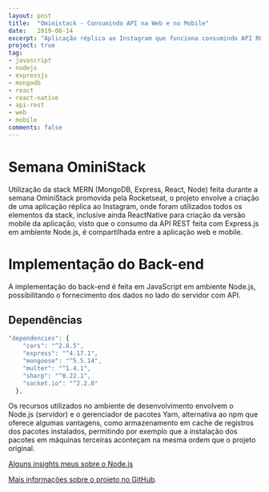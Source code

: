 ```yaml
---
layout: post
title:  "Oministack - Consumindo API na Web e no Mobile"
date:   2019-06-14
excerpt: "Aplicação réplica ao Instagram que funciona consumindo API REST feita no back-end com Express.js, utilizando 'Schemas' como modelagem de dados no MongoDB, o front-end foi construído em React, e a versão mobile em React-Native. O projeto fez parte da semana oministack promovida pela Rocketseat."
project: true
tag:
- javascript
- nodejs 
- expressjs
- mongodb
- react
- react-native
- api-rest
- web
- mobile
comments: false
---
```


# Semana OminiStack

Utilização da stack MERN (MongoDB, Express, React, Node) feita durante a semana OminiStack promovida pela Rocketseat, o projeto envolve a criação de uma aplicação réplica ao Instagram, onde foram utilizados todos os elementos da stack, inclusive ainda ReactNative para criação da versão mobile da aplicação, visto que o consumo da API REST feita com Express.js em ambiente Node.js, é compartilhada entre a aplicação web e mobile.

# Implementação do Back-end

A implementação do back-end é feita em JavaScript em ambiente Node.js, possibilitando o fornecimento dos dados no lado do servidor com API.

## Dependências

```javascript
"dependencies": {
    "cors": "^2.8.5",
    "express": "^4.17.1",
    "mongoose": "^5.5.14",
    "multer": "^1.4.1",
    "sharp": "^0.22.1",
    "socket.io": "^2.2.0"
  },
```

Os recursos utilizados no ambiente de desenvolvimento envolvem o Node.js (servidor) e o gerenciador de pacotes Yarn, alternativa ao npm que oferece algumas vantagens, como armazenamento em cache de registros dos pacotes instalados, permitindo por exemplo que a instalação dos pacotes em máquinas terceiras aconteçam na mesma ordem que o projeto original.

[Alguns insights meus sobre o Node.js](https://jsdaniell.gitbook.io/source-code/nodejs)

[Mais informações sobre o projeto no GitHub](https://github.com/jsdaniell/oministack).